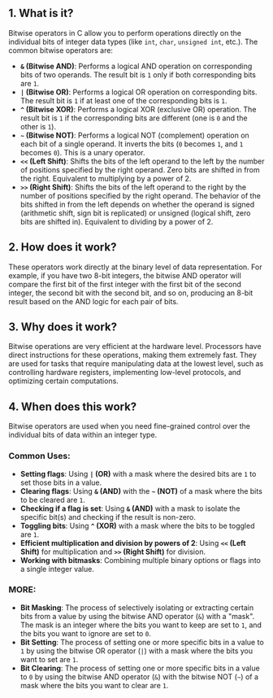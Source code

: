 ## 1. What is it?

Bitwise operators in C allow you to perform operations directly on the individual bits of integer data types (like `int`, `char`, `unsigned int`, etc.). The common bitwise operators are:

* **`&` (Bitwise AND)**: Performs a logical AND operation on corresponding bits of two operands. The result bit is `1` only if both corresponding bits are `1`.
* **`|` (Bitwise OR)**: Performs a logical OR operation on corresponding bits. The result bit is `1` if at least one of the corresponding bits is `1`.
* **`^` (Bitwise XOR)**: Performs a logical XOR (exclusive OR) operation. The result bit is `1` if the corresponding bits are different (one is `0` and the other is `1`).
* **`~` (Bitwise NOT)**: Performs a logical NOT (complement) operation on each bit of a single operand. It inverts the bits (`0` becomes `1`, and `1` becomes `0`). This is a unary operator.
* **`<<` (Left Shift)**: Shifts the bits of the left operand to the left by the number of positions specified by the right operand. Zero bits are shifted in from the right. Equivalent to multiplying by a power of 2.
* **`>>` (Right Shift)**: Shifts the bits of the left operand to the right by the number of positions specified by the right operand. The behavior of the bits shifted in from the left depends on whether the operand is signed (arithmetic shift, sign bit is replicated) or unsigned (logical shift, zero bits are shifted in). Equivalent to dividing by a power of 2.

## 2. How does it work?

These operators work directly at the binary level of data representation. For example, if you have two 8-bit integers, the bitwise AND operator will compare the first bit of the first integer with the first bit of the second integer, the second bit with the second bit, and so on, producing an 8-bit result based on the AND logic for each pair of bits.

## 3. Why does it work?

Bitwise operations are very efficient at the hardware level. Processors have direct instructions for these operations, making them extremely fast. They are used for tasks that require manipulating data at the lowest level, such as controlling hardware registers, implementing low-level protocols, and optimizing certain computations.

## 4. When does this work?

Bitwise operators are used when you need fine-grained control over the individual bits of data within an integer type.

### Common Uses:

* **Setting flags**: Using **`|` (OR)** with a mask where the desired bits are `1` to set those bits in a value.
* **Clearing flags**: Using **`&` (AND)** with the **`~` (NOT)** of a mask where the bits to be cleared are `1`.
* **Checking if a flag is set**: Using **`&` (AND)** with a mask to isolate the specific bit(s) and checking if the result is non-zero.
* **Toggling bits**: Using **`^` (XOR)** with a mask where the bits to be toggled are `1`.
* **Efficient multiplication and division by powers of 2**: Using **`<<` (Left Shift)** for multiplication and **`>>` (Right Shift)** for division.
* **Working with bitmasks**: Combining multiple binary options or flags into a single integer value.

### MORE:

* **Bit Masking**: The process of selectively isolating or extracting certain bits from a value by using the bitwise AND operator (`&`) with a "mask". The mask is an integer where the bits you want to keep are set to `1`, and the bits you want to ignore are set to `0`.
* **Bit Setting**: The process of setting one or more specific bits in a value to `1` by using the bitwise OR operator (`|`) with a mask where the bits you want to set are `1`.
* **Bit Clearing**: The process of setting one or more specific bits in a value to `0` by using the bitwise AND operator (`&`) with the bitwise NOT (`~`) of a mask where the bits you want to clear are `1`.